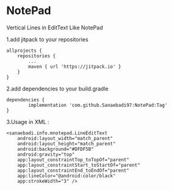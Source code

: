 # NotePad
Vertical Lines in EditText Like NotePad


1.add jitpack to your repositories

	allprojects {
		repositories {
			...
			maven { url 'https://jitpack.io' }
		}
	}
	
	
  
  2.add dependencies to your build.gradle 
  
  	dependencies {
	        implementation 'com.github.Sanaebadi97:NotePad:Tag'
	}


3.Usage in XML :

    <sanaebadi.info.mnotepad.LineEditText
        android:layout_width="match_parent"
        android:layout_height="match_parent"
        android:background="#DFDF5B"
        android:gravity="top"
        app:layout_constraintTop_toTopOf="parent"
        app:layout_constraintStart_toStartOf="parent"
        app:layout_constraintEnd_toEndOf="parent"
        app:lineColor="@android:color/black"
        app:strokeWidth="3" />
